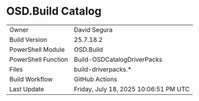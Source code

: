 ﻿# OSD.Build Catalog

| | |
|-|-|
| Owner | David Segura |
| Build Version | 25.7.18.2 |
| PowerShell Module | OSD.Build |
| PowerShell Function | Build-OSDCatalogDriverPacks |
| Files | build-driverpacks.* |
| Build Workflow | GitHub Actions |
| Last Update | Friday, July 18, 2025 10:06:51 PM UTC |
